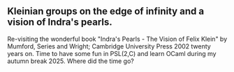 Kleinian groups on the edge of infinity and a vision of Indra's pearls.
---
Re-visiting the wonderful book "Indra's Pearls - The Vision of Felix
Klein" by Mumford, Series and Wright; Cambridge University Press 2002
twenty years on. Time to have some fun in PSL(2,C) and learn OCaml
during my autumn break 2025. Where did the time go?


